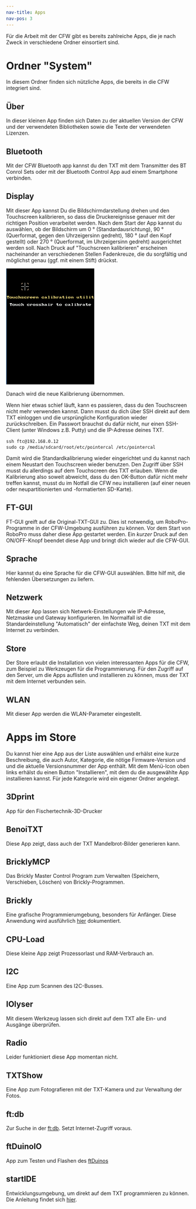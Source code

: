 ```yaml
---
nav-title: Apps
nav-pos: 3
---
```

Für die Arbeit mit der CFW gibt es bereits zahlreiche Apps, die je nach Zweck in verschiedene Ordner einsortiert sind.

# Ordner "System"

In diesem Ordner finden sich nützliche Apps, die bereits in die CFW integriert sind.

## Über

In dieser kleinen App finden sich Daten zu der aktuellen Version der CFW und der verwendeten Bibliotheken sowie die Texte der verwendeten Lizenzen.

## Bluetooth

Mit der CFW Bluetooth app kannst du den TXT mit dem Transmitter des BT Conrol Sets oder mit der Bluetooth Control App aud einem Smartphone verbinden. 

## Display

Mit dieser App kannst Du die Bildschirmdarstellung drehen und den Touchscreen kalibrieren, so dass die Druckereignisse genauer mit der richtigen Position verarbeitet werden.
Nach dem Start der App kannst du auswählen, ob der Bildschirm um 0 ° (Standardausrichtung), 90 ° (Querformat, gegen den Uhrzeigersinn gedreht), 180 ° (auf den Kopf gestellt) oder 270 ° (Querformat, im Uhrzeigersinn gedreht) ausgerichtet werden soll. Nach Druck auf "Touchscreen kalibrieren" erscheinen nacheinander an verschiedenen Stellen Fadenkreuze, die du sorgfältig und möglichst genau (ggf. mit einem Stift) drückst.

![Display](../../media/touchscreencalibration.png "App zur Kalibrierung des Touchscreen")

Danach wird die neue Kalibrierung übernommen.

Wenn hier etwas schief läuft, kann es passieren, dass du den Touchscreen nicht mehr verwenden kannst. Dann musst du dich über SSH direkt auf dem TXT einloggen und die ursprüngliche Konfiguration wieder zurückschreiben. Ein Passwort brauchst du dafür nicht, nur einen SSH-Client (unter Windows z.B. Putty) und die IP-Adresse deines TXT.

    ssh ftc@192.168.0.12
    sudo cp /media/sdcard/root/etc/pointercal /etc/pointercal
    
Damit wird die Standardkalibrierung wieder eingerichtet und du kannst nach einem Neustart den Touchscreen wieder benutzen. Den Zugriff über SSH musst du allerdings auf dem Touchscreen des TXT erlauben. Wenn die Kalibrierung also soweit abweicht, dass du den OK-Button dafür nicht mehr treffen kannst, musst du im Notfall die CFW neu installieren (auf einer neuen oder neupartitionierten und -formatierten SD-Karte).   


## FT-GUI

FT-GUI greift auf die Original-TXT-GUI zu. Dies ist notwendig, um RoboPro-Programme in der CFW-Umgebung ausführen zu können. Vor dem Start von RoboPro muss daher diese App gestartet werden. Ein _kurzer_ Druck auf den ON/OFF-Knopf beendet diese App und bringt dich wieder auf die CFW-GUI.

## Sprache

Hier kannst du eine Sprache für die CFW-GUI auswählen. Bitte hilf mit, die fehlenden Übersetzungen zu liefern.

## Netzwerk

Mit dieser App lassen sich Netwerk-Einstellungen wie IP-Adresse, Netzmaske und Gateway konfigurieren. Im Normalfall ist die Standardeinstellung "Automatisch" der einfachste Weg, deinen TXT mit dem Internet zu verbinden.

## Store

Der Store erlaubt die Installation von vielen interessanten Apps für die CFW, zum Beispiel zu Werkzeugen für die Programmierung. Für den Zugriff auf den Server, um die Apps auflisten und installieren zu können, muss der TXT mit dem Internet verbunden sein. 

## WLAN

Mit dieser App werden die WLAN-Parameter eingestellt.

# Apps im Store

Du kannst hier eine App aus der Liste auswählen und erhälst eine kurze Beschreibung, die auch Autor, Kategorie, die nötige Firmware-Version und und die aktuelle Versionsnummer der App enthält. Mit dem Menü-Icon oben links erhälst du einen Button "Installieren", mit dem du die ausgewählte App installieren kannst. Für jede Kategorie wird ein eigener Ordner angelegt.

## 3Dprint

App für den Fischertechnik-3D-Drucker

## BenoiTXT

Diese App zeigt, dass auch der TXT Mandelbrot-Bilder generieren kann.

## BricklyMCP

Das Brickly Master Control Program zum Verwalten (Speichern, Verschieben, Löschen) von Brickly-Programmen.

## Brickly

Eine grafische Programmierumgebung, besonders für Anfänger. Diese Anwendung wird ausführlich [hier](../programming/brickly) dokumentiert.

## CPU-Load

Diese kleine App zeigt Prozessorlast und RAM-Verbrauch an.

## I2C

Eine App zum Scannen des I2C-Busses.

## IOlyser

Mit diesem Werkzeug lassen sich direkt auf dem TXT alle Ein- und Ausgänge überprüfen.

## Radio

Leider funktioniert diese App momentan nicht.

## TXTShow

Eine App zum Fotografieren mit der TXT-Kamera und zur Verwaltung der Fotos.

## ft:db

Zur Suche in der [ft:db](https://ft-datenbank.de/). Setzt Internet-Zugriff voraus.

## ftDuinoIO

App zum Testen und Flashen des [ftDuinos](http://ftduino.de)

## startIDE

Entwicklungsumgebung, um direkt auf dem TXT programmieren zu können. Die Anleitung findet sich [hier](../programming/startide). 






